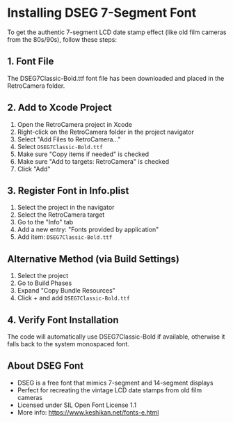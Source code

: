 # Installing DSEG 7-Segment Font

To get the authentic 7-segment LCD date stamp effect (like old film cameras from the 80s/90s), follow these steps:

## 1. Font File
The DSEG7Classic-Bold.ttf font file has been downloaded and placed in the RetroCamera folder.

## 2. Add to Xcode Project
1. Open the RetroCamera project in Xcode
2. Right-click on the RetroCamera folder in the project navigator
3. Select "Add Files to RetroCamera..."
4. Select `DSEG7Classic-Bold.ttf`
5. Make sure "Copy items if needed" is checked
6. Make sure "Add to targets: RetroCamera" is checked
7. Click "Add"

## 3. Register Font in Info.plist
1. Select the project in the navigator
2. Select the RetroCamera target
3. Go to the "Info" tab
4. Add a new entry: "Fonts provided by application"
5. Add item: `DSEG7Classic-Bold.ttf`

## Alternative Method (via Build Settings)
1. Select the project
2. Go to Build Phases
3. Expand "Copy Bundle Resources"
4. Click + and add `DSEG7Classic-Bold.ttf`

## 4. Verify Font Installation
The code will automatically use DSEG7Classic-Bold if available, otherwise it falls back to the system monospaced font.

## About DSEG Font
- DSEG is a free font that mimics 7-segment and 14-segment displays
- Perfect for recreating the vintage LCD date stamps from old film cameras
- Licensed under SIL Open Font License 1.1
- More info: https://www.keshikan.net/fonts-e.html